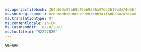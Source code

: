 ```yaml
---
ms.openlocfilehash: 364b653c82b68bf9eb9396a87de2619b3e74e06f
ms.sourcegitcommit: 02dd069b9696eb4eee675b6541f86b2602076448
ms.translationtype: MT
ms.contentlocale: zh-CN
ms.lasthandoff: 10/20/2020
ms.locfileid: "92227826"
---
```

<span data-ttu-id="4b521-101">WF</span><span class="sxs-lookup"><span data-stu-id="4b521-101">WF</span></span>